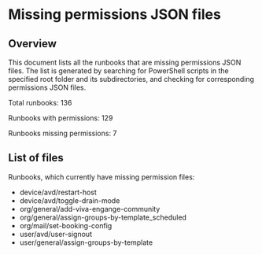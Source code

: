 # Missing permissions JSON files

## Overview

This document lists all the runbooks that are missing permissions JSON files. The list is generated by searching for PowerShell scripts in the specified root folder and its subdirectories, and checking for corresponding permissions JSON files.

Total runbooks: 136

Runbooks with permissions: 129

Runbooks missing permissions: 7

## List of files

Runbooks, which currently have missing permission files:

 - device/avd/restart-host
 - device/avd/toggle-drain-mode
 - org/general/add-viva-engange-community
 - org/general/assign-groups-by-template_scheduled
 - org/mail/set-booking-config
 - user/avd/user-signout
 - user/general/assign-groups-by-template

